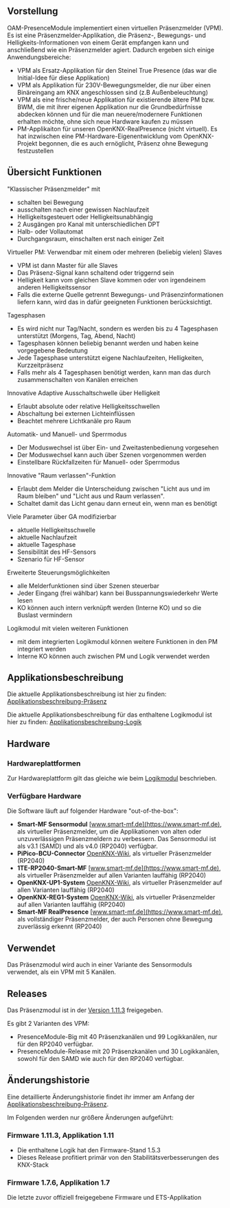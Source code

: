 ## Vorstellung

OAM-PresenceModule implementiert einen virtuellen Präsenzmelder (VPM). Es ist eine Präsenzmelder-Applikation, die Präsenz-, Bewegungs- und Helligkeits-Informationen von einem Gerät empfangen kann und anschließend wie ein Präsenzmelder agiert. Dadurch ergeben sich einige Anwendungsbereiche:

* VPM als Ersatz-Applikation für den Steinel True Presence (das war die Initial-Idee für diese Applikation)
* VPM als Applikation für 230V-Bewegungsmelder, die nur über einen Binäreingang am KNX angeschlossen sind (z.B Außenbeleuchtung)
* VPM als eine frische/neue Applikation für existierende ältere PM bzw. BWM, die mit ihrer eigenen Applikation nur die Grundbedürfnisse abdecken können und für die man neuere/modernere Funktionen erhalten möchte, ohne sich neue Hardware kaufen zu müssen
* PM-Applikaiton für unseren OpenKNX-RealPresence (nicht virtuell). Es hat inzwischen eine PM-Hardware-Eigenentwicklung vom OpenKNX-Projekt begonnen, die es auch ernöglicht, Präsenz ohne Bewegung festzustellen

## Übersicht Funktionen

"Klassischer Präsenzmelder" mit

* schalten bei Bewegung
* ausschalten nach einer gewissen Nachlaufzeit
* Helligkeitsgesteuert oder Helligkeitsunabhängig
* 2 Ausgängen pro Kanal mit unterschiedlichen DPT
* Halb- oder Vollautomat
* Durchgangsraum, einschalten erst nach einiger Zeit

Virtueller PM: Verwendbar mit einem oder mehreren (beliebig vielen) Slaves

* VPM ist dann Master für alle Slaves
* Das Präsenz-Signal kann schaltend oder triggernd sein
* Helligkeit kann vom gleichen Slave kommen oder von irgendeinem anderen Helligkeitssensor
* Falls die externe Quelle getrennt Bewegungs- und Präsenzinformationen liefern kann, wird das in dafür geeigneten Funktionen berücksichtigt.

Tagesphasen

* Es wird nicht nur Tag/Nacht, sondern es werden bis zu 4 Tagesphasen unterstützt (Morgens, Tag, Abend, Nacht)
* Tagesphasen können beliebig benannt werden und haben keine vorgegebene Bedeutung
* Jede Tagesphase unterstützt eigene Nachlaufzeiten, Helligkeiten, Kurzzeitpräsenz
* Falls mehr als 4 Tagesphasen benötigt werden, kann man das durch zusammenschalten von Kanälen erreichen

Innovative Adaptive Ausschaltschwelle über Helligkeit

* Erlaubt absolute oder relative Helligkeitsschwellen
* Abschaltung bei externen Lichteinflüssen
* Beachtet mehrere Lichtkanäle pro Raum

Automatik- und Manuell- und Sperrmodus

* Der Moduswechsel ist über Ein- und Zweitastenbedienung vorgesehen
* Der Moduswechsel kann auch über Szenen vorgenommen werden
* Einstellbare Rückfallzeiten für Manuell- oder Sperrmodus

Innovative "Raum verlassen"-Funktion

* Erlaubt dem Melder die Unterscheidung zwischen "Licht aus und im Raum bleiben" und "Licht aus und Raum verlassen".
* Schaltet damit das Licht genau dann erneut ein, wenn man es benötigt

Viele Parameter über GA modifizierbar

* aktuelle Helligkeitsschwelle
* aktuelle Nachlaufzeit
* aktuelle Tagesphase
* Sensibilität des HF-Sensors
* Szenario für HF-Sensor

Erweiterte Steuerungsmöglichkeiten

* alle Melderfunktionen sind über Szenen steuerbar
* Jeder Eingang (frei wählbar) kann bei Busspannungswiederkehr Werte lesen
* KO können auch intern verknüpft werden (Interne KO) und so die Buslast vermindern

Logikmodul mit vielen weiteren Funktionen

* mit dem integrierten Logikmodul können weitere Funktionen in den PM integriert werden
* Interne KO können auch zwischen PM und Logik verwendet werden

## Applikationsbeschreibung

Die aktuelle Applikationsbeschreibung ist hier zu finden: [Applikationsbeschreibung-Präsenz](../../OAM-PresenceModule/blob/main/doc/Applikationbeschreibung-Praesenz.md)

Die aktuelle Applikationsbeschreibung für das enthaltene Logikmodul ist hier zu finden: [Applikationsbeschreibung-Logik](../../OAM-LogicModule/blob/main/doc/Applikationsbeschreibung-Logik.md)
 
## Hardware

### Hardwareplattformen

Zur Hardwareplattform gilt das gleiche wie beim [Logikmodul](Logikmodul-%E2%80%90-Produktinfo#hardwareplattformen) beschrieben.

### Verfügbare Hardware

Die Software läuft auf folgender Hardware "out-of-the-box":

* **Smart-MF Sensormodul** [www.smart-mf.de](https://www.smart-mf.de), als virtueller Präsenzmelder, um die Applikationen von alten oder unzuverlässigen Präsenzmeldern zu verbessern. Das Sensormodul ist als v3.1 (SAMD) und als v4.0 (RP2040) verfügbar.
* **PiPico-BCU-Connector** [OpenKNX-Wiki](https://github.com/OpenKNX/OpenKNX/wiki/PiPico-BCU-Connector), als virtueller Präsenzmelder (RP2040)
* **1TE-RP2040-Smart-MF** [www.smart-mf.de](https://www.smart-mf.de), als virtueller Präsenzmelder auf allen Varianten lauffähig (RP2040)
* **OpenKNX-UP1-System** [OpenKNX-Wiki](https://github.com/OpenKNX/OpenKNX/wiki/OpenKNX-UP1), als virtueller Präsenzmelder auf allen Varianten lauffähig (RP2040)
* **OpenKNX-REG1-System** [OpenKNX-Wiki](https://github.com/OpenKNX/OpenKNX/wiki/OpenKNX-REG1), als virtueller Präsenzmelder auf allen Varianten lauffähig (RP2040)
* **Smart-MF RealPresence** [www.smart-mf.de](https://www.smart-mf.de), als vollständiger Präsenzmelder, der auch Personen ohne Bewegung zuverlässig erkennt (RP2040)

## Verwendet

Das Präsenzmodul wird auch in einer Variante des Sensormoduls verwendet, als ein VPM mit 5 Kanälen.

## Releases

Das Präsenzmodul ist in der [Version 1.11.3](../../OAM-PresenceModule/releases/tag/1.11.3-Release) freigegeben. 

Es gibt 2 Varianten des VPM:

* PresenceModule-Big mit 40 Präsenzkanälen und 99 Logikkanälen, nur für den RP2040 verfügbar.
* PresenceModule-Release mit 20 Präsenzkanälen und 30 Logikkanälen, sowohl für den SAMD wie auch für den RP2040 verfügbar.

## Änderungshistorie

Eine detaillierte Änderungshistorie findet ihr immer am Anfang der [Applikationsbeschreibung-Präsenz](../../OAM-PresenceModule/blob/main/doc/Applikationbeschreibung-Praesenz.md#änderungshistorie).

Im Folgenden werden nur größere Änderungen aufgeführt:

### Firmware 1.11.3, Applikation 1.11

* Die enthaltene Logik hat den Firmware-Stand 1.5.3
* Dieses Release profitiert primär von den Stabilitätsverbesserungen des KNX-Stack

### Firmware 1.7.6, Applikation 1.7

Die letzte zuvor offiziell freigegebene Firmware und ETS-Applikation


